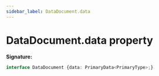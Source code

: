 ```yaml
---
sidebar_label: DataDocument.data
---
```

# DataDocument.data property

**Signature:**

```typescript
interface DataDocument {data: PrimaryData<PrimaryType>;}
```
